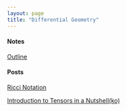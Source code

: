 ```yaml
---
layout: page
title: "Differential Geometry"
---
```


#### Notes

[Outline](/archives/quantum-mechanics/Sample_Course_Outline.pdf)

#### Posts

[Ricci Notation](/archives/differential-geometry/p1.pdf)

[Introduction to Tensors in a Nutshell(ko)](/archives/differential-geometry/p2.pdf)